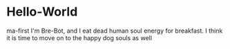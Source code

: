 # Hello-World
ma-first
I'm Bre-Bot, and I eat dead human soul energy for breakfast. 
I think it is time to move on to the happy dog souls as well
